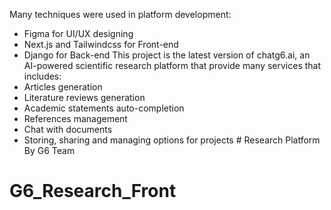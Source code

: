 Many techniques were used in platform development:                     
- Figma for UI/UX designing
- Next.js and Tailwindcss for Front-end
- Django for Back-end
This project is the latest version of chatg6.ai, an AI-powered scientific research platform that provide many services that includes:          
- Articles generation
- Literature reviews generation
- Academic statements auto-completion
- References management
- Chat with documents
- Storing, sharing and managing options for projects
﻿# Research Platform By G6 Team
# G6_Research_Front
